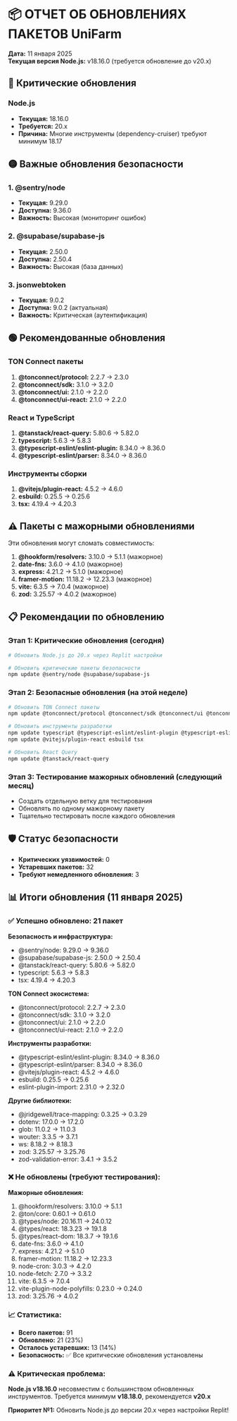 # 📦 ОТЧЕТ ОБ ОБНОВЛЕНИЯХ ПАКЕТОВ UniFarm

**Дата:** 11 января 2025  
**Текущая версия Node.js:** v18.16.0 (требуется обновление до v20.x)

## 🔴 Критические обновления

### Node.js
- **Текущая:** 18.16.0 
- **Требуется:** 20.x
- **Причина:** Многие инструменты (dependency-cruiser) требуют минимум 18.17

## 🟡 Важные обновления безопасности

### 1. @sentry/node
- **Текущая:** 9.29.0
- **Доступна:** 9.36.0
- **Важность:** Высокая (мониторинг ошибок)

### 2. @supabase/supabase-js
- **Текущая:** 2.50.0
- **Доступна:** 2.50.4
- **Важность:** Высокая (база данных)

### 3. jsonwebtoken
- **Текущая:** 9.0.2
- **Доступна:** 9.0.2 (актуальная)
- **Важность:** Критическая (аутентификация)

## 🟢 Рекомендованные обновления

### TON Connect пакеты
1. **@tonconnect/protocol:** 2.2.7 → 2.3.0
2. **@tonconnect/sdk:** 3.1.0 → 3.2.0
3. **@tonconnect/ui:** 2.1.0 → 2.2.0
4. **@tonconnect/ui-react:** 2.1.0 → 2.2.0

### React и TypeScript
1. **@tanstack/react-query:** 5.80.6 → 5.82.0
2. **typescript:** 5.6.3 → 5.8.3
3. **@typescript-eslint/eslint-plugin:** 8.34.0 → 8.36.0
4. **@typescript-eslint/parser:** 8.34.0 → 8.36.0

### Инструменты сборки
1. **@vitejs/plugin-react:** 4.5.2 → 4.6.0
2. **esbuild:** 0.25.5 → 0.25.6
3. **tsx:** 4.19.4 → 4.20.3

## ⚠️ Пакеты с мажорными обновлениями

Эти обновления могут сломать совместимость:

1. **@hookform/resolvers:** 3.10.0 → 5.1.1 (мажорное)
2. **date-fns:** 3.6.0 → 4.1.0 (мажорное)
3. **express:** 4.21.2 → 5.1.0 (мажорное)
4. **framer-motion:** 11.18.2 → 12.23.3 (мажорное)
5. **vite:** 6.3.5 → 7.0.4 (мажорное)
6. **zod:** 3.25.57 → 4.0.2 (мажорное)

## 📋 Рекомендации по обновлению

### Этап 1: Критические обновления (сегодня)
```bash
# Обновить Node.js до 20.x через Replit настройки

# Обновить критические пакеты безопасности
npm update @sentry/node @supabase/supabase-js
```

### Этап 2: Безопасные обновления (на этой неделе)
```bash
# Обновить TON Connect пакеты
npm update @tonconnect/protocol @tonconnect/sdk @tonconnect/ui @tonconnect/ui-react

# Обновить инструменты разработки
npm update typescript @typescript-eslint/eslint-plugin @typescript-eslint/parser
npm update @vitejs/plugin-react esbuild tsx

# Обновить React Query
npm update @tanstack/react-query
```

### Этап 3: Тестирование мажорных обновлений (следующий месяц)
- Создать отдельную ветку для тестирования
- Обновлять по одному мажорному пакету
- Тщательно тестировать после каждого обновления

## 🛡️ Статус безопасности

- **Критических уязвимостей:** 0
- **Устаревших пакетов:** 32
- **Требуют немедленного обновления:** 3

## 📊 Итоги обновления (11 января 2025)

### ✅ Успешно обновлено: 21 пакет

**Безопасность и инфраструктура:**
- @sentry/node: 9.29.0 → 9.36.0
- @supabase/supabase-js: 2.50.0 → 2.50.4
- @tanstack/react-query: 5.80.6 → 5.82.0
- typescript: 5.6.3 → 5.8.3
- tsx: 4.19.4 → 4.20.3

**TON Connect экосистема:**
- @tonconnect/protocol: 2.2.7 → 2.3.0
- @tonconnect/sdk: 3.1.0 → 3.2.0
- @tonconnect/ui: 2.1.0 → 2.2.0
- @tonconnect/ui-react: 2.1.0 → 2.2.0

**Инструменты разработки:**
- @typescript-eslint/eslint-plugin: 8.34.0 → 8.36.0
- @typescript-eslint/parser: 8.34.0 → 8.36.0
- @vitejs/plugin-react: 4.5.2 → 4.6.0
- esbuild: 0.25.5 → 0.25.6
- eslint-plugin-import: 2.31.0 → 2.32.0

**Другие библиотеки:**
- @jridgewell/trace-mapping: 0.3.25 → 0.3.29
- dotenv: 17.0.0 → 17.2.0
- glob: 11.0.2 → 11.0.3
- wouter: 3.3.5 → 3.7.1
- ws: 8.18.2 → 8.18.3
- zod: 3.25.57 → 3.25.76
- zod-validation-error: 3.4.1 → 3.5.2

### ❌ Не обновлены (требуют тестирования):

**Мажорные обновления:**
1. @hookform/resolvers: 3.10.0 → 5.1.1
2. @ton/core: 0.60.1 → 0.61.0
3. @types/node: 20.16.11 → 24.0.12
4. @types/react: 18.3.23 → 19.1.8
5. @types/react-dom: 18.3.7 → 19.1.6
6. date-fns: 3.6.0 → 4.1.0
7. express: 4.21.2 → 5.1.0
8. framer-motion: 11.18.2 → 12.23.3
9. node-cron: 3.0.3 → 4.2.0
10. node-fetch: 2.7.0 → 3.3.2
11. vite: 6.3.5 → 7.0.4
12. vite-plugin-node-polyfills: 0.23.0 → 0.24.0
13. zod: 3.25.76 → 4.0.2

### 📈 Статистика:
- **Всего пакетов:** 91
- **Обновлено:** 21 (23%)
- **Осталось устаревших:** 13 (14%)
- **Безопасность:** ✅ Все критические обновления установлены

### ⚠️ Критическая проблема:
**Node.js v18.16.0** несовместим с большинством обновленных инструментов.
Требуется минимум **v18.18.0**, рекомендуется **v20.x**

**Приоритет №1:** Обновить Node.js до версии 20.x через настройки Replit!